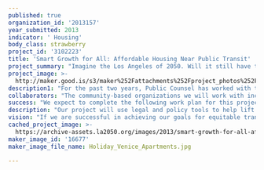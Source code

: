 ```yaml
---
published: true
organization_id: '2013157'
year_submitted: 2013
indicator: ' Housing'
body_class: strawberry
project_id: '3102223'
title: 'Smart Growth for All: Affordable Housing Near Public Transit'
project_summary: "Imagine the Los Angeles of 2050. Will it still have traffic-choked freeways, ever-increasing pollution, and neighborhoods divided by lines of wealth and poverty? Or will it have smog-busting transit and bike lanes, playgrounds and parks, and housing that everyone can afford? \r\n\r\nPublic Counsel is using its legal muscle to help create a future for LA that is greener, more prosperous, and more livable. For the past few years, we have been focusing on ensuring that plans for the city’s public transit system include affordable housing, so that low-income residents can benefit as public transit reshapes the regional landscape.\r\n\r\nWith an unprecedented influx in transit investment taking place in LA, the key question facing our communities is: how can development happen so that everyone benefits, and nobody is left behind? Transit corridor and transit-oriented development (TOD) is an increasingly popular strategy to improve our built environment while reducing carbon emissions.\r\n\r\nThanks to the passage of three critical pieces of legislation—Assembly Bill 32, Senate Bill 375, and LA County Measure R—TOD is becoming a reality in LA. City planners estimate that 80% of new development in the city will be transit-adjacent, and the Mayor has appointed a Transit Corridors Cabinet to plan for dense, walkable, mixed-use neighborhoods near transit.\r\n\r\nBut with transit development comes both opportunity and risk, especially for existing low-income residents of transit areas. Mounting evidence shows that TOD can actually work against many of its stated goals, resulting in rising land value and housing costs, displacement of lower-income residents by higher-income residents with higher rates of vehicle ownership, and therefore—paradoxically—declining transit ridership.   \r\n\r\nThe need for affordable housing near transit is especially urgent in Los Angeles. LA is the most economically segregated metropolitan area in the country. Residents in the city’s existing station areas have median household incomes of less than $30,000 a year, significantly lower than the regional median. Nearly three-quarters of station area residents are renters and more vulnerable to displacement.\r\n\r\nAnother reason for the urgency of equitable TOD in LA is the dissolution of California’s redevelopment agencies in 2012, which resulted in the loss of $64 million in annual economic development in LA alone. Public Counsel demonstrated the power of legal strategies to effect systemic change when it recently challenged the State’s attempt to take redevelopment funds targeted for affordable housing in eastern LA County. At a hearing, the judge asked Public Counsel’s pro bono attorney how losing such funding would cause immediate harm. The attorney provided sworn declarations showing, for example, that without funding for affordable housing, many families will be on the street or forced to remain in transitional shelters for a year or longer. One mother of three described how her family is packed into a single room where they have trouble sleeping, the kitchen is too small to cook an adequate meal, her 5-year-old daughter has to attend an unfamiliar school, and she lacks the permanent address she needs to find a job. At the end of the hearing, the judge granted a preliminary injunction protecting $38 million in affordable housing funds.\r\n\r\nAgainst the backdrop of this crisis in redevelopment funding, TOD is being touted as “Redevelopment 2.0.” But TOD can only help redevelop low-income neighborhoods to the benefit of existing residents if we put policies in place to make that happen, and ensure that those policies are effectively implemented.\r\n\r\nThat’s where Public Counsel’s legal muscle comes in. Too often, resident and community voices are left out of major decisions affecting the build out of their neighborhoods. Too often, plans are made but not implemented. We have used our legal expertise in the past to ensure an open and accessible public process, and we have worked with our nonprofit clients to develop innovative policies that advance the interests of local residents.\r\n\r\nBuilding on our prior successes in South LA, the Cornfield Arroyo Seco specific plan area north of downtown, the 15 mile radius surrounding the City of Industry, and the southeast cities, Public Counsel will:\r\n\r\n(1) Advocate for the development and preservation of affordable housing and anti-displacement policies near transit;\r\n\r\n(2) Advance land use plans that represent the needs of vulnerable residents; and\r\n\r\n(3) Provide in-depth, one-on-one legal and policy assistance to nonprofit affordable housing developers, and to community-based organizations representing low-income residents, to help them participate in community planning processes.\r\n\r\nWorking together, Public Counsel and our partners can ensure that transit-oriented development works for low-income communities, for the smart growth goals of the city, and for the environmental aspirations California shares with so many people throughout the world."
project_image: >-
  http://maker.good.is/s3/maker%252Fattachments%252Fproject_photos%252Fimages%252F16677%252Fdisplay%252FHoliday_Venice_Apartments.jpg=c570x385
description1: "For the past two years, Public Counsel has worked with the Southeast Asian Community Alliance to develop a groundbreaking new land use plan for the transit-rich Cornfields Arroyo area north of downtown. The campaign focused on obtaining incentives for increased affordable housing, environmental justice, and good jobs. As a result of our efforts in providing lead legal and policy support, along with the efforts of other community partners, the plan is expected to be an effective tool for producing affordable housing in the area and for preventing displacement of existing residents. The plan is being touted as a model for transit planning throughout LA.\r\n\r\nPublic Counsel won a preliminary injunction this year, preventing the State from taking $38 million in affordable housing funds from the LA County Housing Authority. Acting on behalf of the Southern California Association of Nonprofit Housing, we protected these funds that are designated for affordable housing for low-income seniors, people who are homeless, families, and transition-age youth within 15 miles of the City of Industry, which includes many areas around transit.\r\n\r\nOur staff attorneys led a team of lawyers in reaching an agreement, in 2011, with the developer of the Lorenzo project in South LA, in which the developer agreed to concessions worth $9.5 million. The Lorenzo project is the largest of its kind along the city’s planned Expo Line extension. The agreement delivered a wide range of community benefits, including 7,500 square feet, rent free, dedicated to community-based health care services, and 5% of the units built to be made affordable to people who earn less than 50% of the area median income.\r\n\r\nWith Public Counsel’s leadership, the Alliance for Community Transit-Los Angeles engaged in a strategic planning process; finalized its vision, mission, and principles; solidified its membership base of 20 diverse organizations; strengthened its infrastructure; and developed the key parameters of a citywide equitable TOD campaign.\r\n\r\nPublic Counsel represented the interests of low-income tenants whose affordable housing was at risk of being lost in Los Angeles’ rapidly gentrifying coastal zone, which already had a limited supply of affordable housing. In 2011, we reached a historic settlement with HUD and the owners of the Holiday Venice apartment complex that provides for 20 years of affordability provisions and protects current tenants from being displaced.  \r\n\r\nWe are engaged in a long-term campaign in the southeast cities (Bell, Bell Gardens, Cudahy, Huntington Park, Maywood, and South Gate) to increase families’ access to child care and green space through changes to those cities’ general plans and zoning codes.\r\n\r\nPublic Counsel is providing legal advocacy to preserve a 400-bed homeless shelter that is at risk of being shut down or forced to relocate by the 710 freeway expansion."
collaborators: "The community-based organizations we will work with include East LA Community Corporation, Southeast Asian Community Alliance, Little Tokyo Service Center, and SAJE. We will also work on TOD planning strategies with the Southern California Association of Nonprofit Housing.\r\n\r\nIn addition, Public Counsel is a founding member of the Alliance for Community Transit-Los Angeles, a coalition of 20 groups working to ensure that all residents and workers in the city have a seat at the table as TOD plans are developed and implemented.\r\n\r\nFinally, we partner with the California Affordable Housing Law Project, and with major law firms like Katten Muchin Rosenman that donate pro bono legal services to our efforts, in order to maximize our impact."
success: "We expect to complete the following work plan for this project:\r\n\r\n(1) Advocate for the production and preservation of affordable housing, along with anti-displacement policies, near transit in LA County.\r\n\r\n(2) Mobilize at least 10 other organizations and coalitions to advocate for the production and preservation of affordable housing near transit in LA County.\r\n\r\n(3) Provide in-depth, one-on-one TOD-related policy assistance to at least 5 community-based organizations working in low-income neighborhoods in LA County.\r\n\r\n(4) Provide in-depth, one-on-one general (transactional) legal services to at least 20 nonprofit organizations working for affordable housing or shelter for people who are homeless or lower-income, including in TOD.\r\n\r\nPublic Counsel uses a comprehensive case and data tracking program—the ProLaw database—to track a wide variety of quantifiable measures of effectiveness and efficiency.\r\n\r\nIn addition, after closing every legal matter, we ask our clients to evaluate our work. The best measure of our success will be that our clients, community partners, and residents will report a stronger voice in shaping the communities they live in and serve.\r\n\r\nFinally, the TOD plans with which we are engaged will contain language advancing affordable housing and anti-displacement, and the legal matters we work on will result in increased or preserved funding for affordable housing."
description: "Our project will use legal and policy tools to help lift up the voices of residents and community organizations engaged in planning for transit-oriented development in Los Angeles. If the process of developing TOD plans meaningfully incorporates such voices, those plans will result in documented benefits of equitable TOD, including affordable housing for residents with low income around major transit stops; increased community access to jobs, healthcare, and fresh food; increased public transportation ridership; increased public investment and economic activity; and reduced traffic congestion, greenhouse gas emissions, and commuting times. Most of all, as Los Angeles develops its transit infrastructure, it will do so in a manner that allows it to retain its socio-economic, racial, and cultural diversity, and that does not push out existing communities and residents.\r\n\r\nA number of affordable housing advocates and community-based organizations have sought our legal assistance in influencing local TOD planning processes and in advancing affordable housing and anti-displacement policies near transit in South and East LA. Particularly after our success in achieving innovative policies to advance affordable housing and economic development in the Cornfields Arroyo, there is great momentum to achieve similar innovations in other local plans and in citywide planning processes.\r\n \r\nSpecifically, through this project:\r\n\r\n•  Organizations working to advance affordable housing near transit will have legal tools and increased capacity to shape the development of their neighborhoods;\r\n\r\n•  The views of community-based organizations serving low-income people in Los Angeles will be represented in TOD planning processes; and\r\n\r\n•  Proposed California transit legislation will contain language that supports low-income communities."
vision: "If we are successful in achieving our goals for equitable transit-oriented development in 2050, Los Angeles will preserve its stock of quality housing that is affordable for low-income residents, and will use the transit build out as an opportunity to build even more affordable housing. Public TOD planning processes will be transparent, and will include input from low-income community advocates at all stages. Most importantly, no person will live on the streets or in substandard or overcrowded conditions due to a lack of affordable housing, and no one will be displaced as a result of transit development. Existing residents will benefit along with new residents from equitable TOD.\r\n\r\nWe envision healthy communities where residents are not segregated economically, where there is equal access to affordable housing located near jobs, and where schools, healthcare, groceries, and other essential services are within walking distance. And we envision a Los Angeles that is an environmental leader, with cleaner air and reduced carbon emissions."
cached_project_image: >-
  https://archive-assets.la2050.org/images/2013/smart-growth-for-all-affordable-housing-near-public-transit/maker.good.is/s3/maker%252Fattachments%252Fproject_photos%252Fimages%252F16677%252Fdisplay%252FHoliday_Venice_Apartments.jpg=c570x385.jpg
maker_image_id: '16677'
maker_image_file_name: Holiday_Venice_Apartments.jpg

---
```

